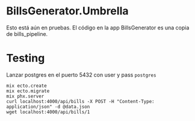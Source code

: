# BillsGenerator.Umbrella

Esto está aún en pruebas. El código en la app BillsGenerator es una copia de bills_pipeline.

# Testing

Lanzar postgres en el puerto 5432 con user y pass `postgres`

```console
mix ecto.create
mix ecto.migrate
mix phx.server
curl localhost:4000/api/bills -X POST -H "Content-Type: application/json" -d @data.json
wget localhost:4000/api/bills/1
```
